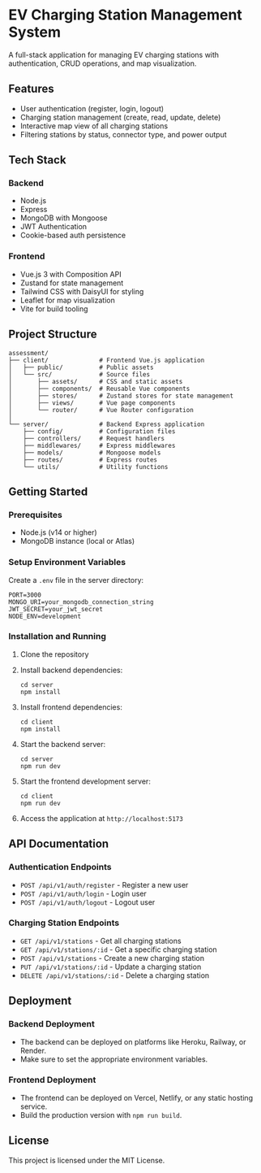 # EV Charging Station Management System

A full-stack application for managing EV charging stations with authentication, CRUD operations, and map visualization.

## Features

- User authentication (register, login, logout)
- Charging station management (create, read, update, delete)
- Interactive map view of all charging stations
- Filtering stations by status, connector type, and power output

## Tech Stack

### Backend
- Node.js
- Express
- MongoDB with Mongoose
- JWT Authentication
- Cookie-based auth persistence

### Frontend
- Vue.js 3 with Composition API
- Zustand for state management
- Tailwind CSS with DaisyUI for styling
- Leaflet for map visualization
- Vite for build tooling

## Project Structure

```
assessment/
├── client/              # Frontend Vue.js application
│   ├── public/          # Public assets
│   └── src/             # Source files
│       ├── assets/      # CSS and static assets
│       ├── components/  # Reusable Vue components
│       ├── stores/      # Zustand stores for state management
│       ├── views/       # Vue page components
│       └── router/      # Vue Router configuration
│
└── server/              # Backend Express application
    ├── config/          # Configuration files
    ├── controllers/     # Request handlers
    ├── middlewares/     # Express middlewares
    ├── models/          # Mongoose models
    ├── routes/          # Express routes
    └── utils/           # Utility functions
```

## Getting Started

### Prerequisites

- Node.js (v14 or higher)
- MongoDB instance (local or Atlas)

### Setup Environment Variables

Create a `.env` file in the server directory:

```
PORT=3000
MONGO_URI=your_mongodb_connection_string
JWT_SECRET=your_jwt_secret
NODE_ENV=development
```

### Installation and Running

1. Clone the repository
2. Install backend dependencies:
   ```
   cd server
   npm install
   ```
3. Install frontend dependencies:
   ```
   cd client
   npm install
   ```
4. Start the backend server:
   ```
   cd server
   npm run dev
   ```
5. Start the frontend development server:
   ```
   cd client
   npm run dev
   ```

6. Access the application at `http://localhost:5173`

## API Documentation

### Authentication Endpoints

- `POST /api/v1/auth/register` - Register a new user
- `POST /api/v1/auth/login` - Login user
- `POST /api/v1/auth/logout` - Logout user

### Charging Station Endpoints

- `GET /api/v1/stations` - Get all charging stations
- `GET /api/v1/stations/:id` - Get a specific charging station
- `POST /api/v1/stations` - Create a new charging station
- `PUT /api/v1/stations/:id` - Update a charging station
- `DELETE /api/v1/stations/:id` - Delete a charging station

## Deployment

### Backend Deployment
- The backend can be deployed on platforms like Heroku, Railway, or Render.
- Make sure to set the appropriate environment variables.

### Frontend Deployment
- The frontend can be deployed on Vercel, Netlify, or any static hosting service.
- Build the production version with `npm run build`.

## License

This project is licensed under the MIT License.
